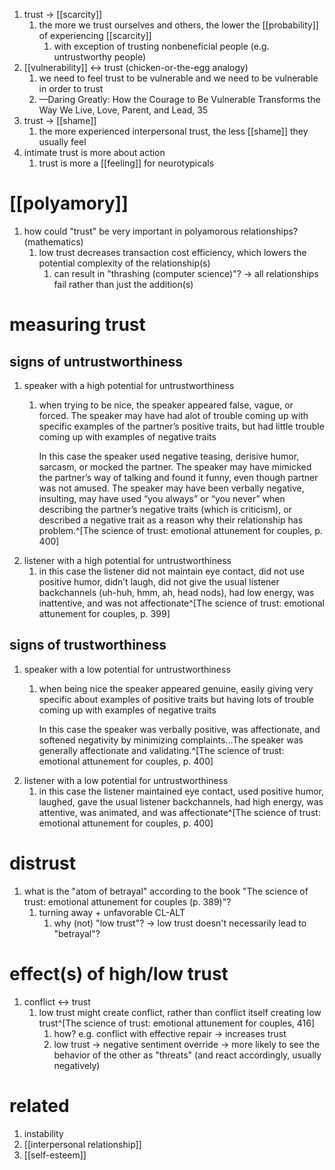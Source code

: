 1. trust → [[scarcity]]
	1. the more we trust ourselves and others, the lower the [[probability]] of experiencing [[scarcity]]
		1. with exception of trusting nonbeneficial people (e.g. untrustworthy people)
2. [[vulnerability]] ↔ trust (chicken-or-the-egg analogy)
	1. we need to feel trust to be vulnerable and we need to be vulnerable in order to trust
	2. —Daring Greatly: How the Courage to Be Vulnerable Transforms the Way We Live, Love, Parent, and Lead, 35
3. trust → [[shame]]
	1. the more experienced interpersonal trust, the less [[shame]] they usually feel
4. intimate trust is more about action
	1. trust is more a [[feeling]] for neurotypicals

# [[polyamory]]
1. how could "trust" be very important in polyamorous relationships? (mathematics)
	1. low trust decreases transaction cost efficiency, which lowers the potential complexity of the relationship(s)
		1. can result in "thrashing (computer science)"? → all relationships fail rather than just the addition(s)
# measuring trust
## signs of untrustworthiness
1. speaker with a high potential for untrustworthiness
	1. when trying to be nice, the speaker appeared false, vague, or forced. The speaker may have had alot of trouble coming up with specific examples of the partner’s positive traits, but had little trouble coming up with examples of negative traits

		In this case the speaker used negative teasing, derisive humor, sarcasm, or mocked the partner. The speaker may have mimicked the partner’s way of talking and found it funny, even though partner was not amused. The speaker may have been verbally negative, insulting, may have used “you always” or “you never” when describing the partner’s negative traits (which is criticism), or described a negative trait as a reason why their relationship has problem.^[The science of trust: emotional attunement for couples, p. 400]
2. listener with a high potential for untrustworthiness
	1. in this case the listener did not maintain eye contact, did not use positive humor, didn’t laugh, did not give the usual listener backchannels (uh-huh, hmm, ah, head nods), had low energy, was inattentive, and was not affectionate^[The science of trust: emotional attunement for couples, p. 399]
## signs of trustworthiness
1. speaker with a low potential for untrustworthiness
	1. when being nice the speaker appeared genuine, easily giving very specific about examples of positive traits but having lots of trouble coming up with examples of negative traits

		In this case the speaker was verbally positive, was affectionate, and softened negativity by minimizing complaints...The speaker was generally affectionate and validating.^[The science of trust: emotional attunement for couples, p. 400]
2. listener with a low potential for untrustworthiness
	1. in this case the listener maintained eye contact, used positive humor, laughed, gave the usual listener backchannels, had high energy, was attentive, was animated, and was affectionate^[The science of trust: emotional attunement for couples, p. 400]
# distrust
1. what is the "atom of betrayal" according to the book "The science of trust: emotional attunement for couples (p. 389)"?
	1. turning away + unfavorable CL-ALT
		1. why (not) "low trust"? → low trust doesn't necessarily lead to "betrayal"?

# effect(s) of high/low trust
1. conflict ↔ trust
	1. low trust might create conflict, rather than conflict itself creating low trust^[The science of trust: emotional attunement for couples, 416]
		1. how? e.g. conflict with effective repair → increases trust
		2. low trust → negative sentiment override → more likely to see the behavior of the other as "threats" (and react accordingly, usually negatively)
# related
1. instability
2. [[interpersonal relationship]]
3. [[self-esteem]]